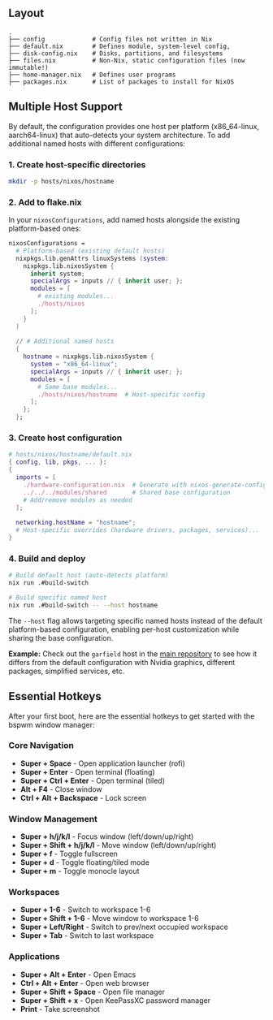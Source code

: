 ## Layout
```
.
├── config             # Config files not written in Nix
├── default.nix        # Defines module, system-level config,
├── disk-config.nix    # Disks, partitions, and filesystems
├── files.nix          # Non-Nix, static configuration files (now immutable!)
├── home-manager.nix   # Defines user programs
├── packages.nix       # List of packages to install for NixOS
```

## Multiple Host Support

By default, the configuration provides one host per platform (x86_64-linux, aarch64-linux) that auto-detects your system architecture. To add additional named hosts with different configurations:

### 1. Create host-specific directories
```bash
mkdir -p hosts/nixos/hostname
```

### 2. Add to flake.nix
In your `nixosConfigurations`, add named hosts alongside the existing platform-based ones:
```nix
nixosConfigurations = 
  # Platform-based (existing default hosts)
  nixpkgs.lib.genAttrs linuxSystems (system:
    nixpkgs.lib.nixosSystem {
      inherit system;
      specialArgs = inputs // { inherit user; };
      modules = [
        # existing modules...
        ./hosts/nixos
      ];
    }
  )
  
  // # Additional named hosts
  {
    hostname = nixpkgs.lib.nixosSystem {
      system = "x86_64-linux";
      specialArgs = inputs // { inherit user; };
      modules = [
        # Same base modules...
        ./hosts/nixos/hostname  # Host-specific config
      ];
    };
  };
```

### 3. Create host configuration
```nix
# hosts/nixos/hostname/default.nix
{ config, lib, pkgs, ... }:
{
  imports = [
    ./hardware-configuration.nix  # Generate with nixos-generate-config
    ../../../modules/shared       # Shared base configuration
    # Add/remove modules as needed
  ];
  
  networking.hostName = "hostname";
  # Host-specific overrides (hardware drivers, packages, services)...
}
```

### 4. Build and deploy
```bash
# Build default host (auto-detects platform)
nix run .#build-switch

# Build specific named host
nix run .#build-switch -- --host hostname
```

The `--host` flag allows targeting specific named hosts instead of the default platform-based configuration, enabling per-host customization while sharing the base configuration.

**Example:** Check out the `garfield` host in the [main repository](https://github.com/dustinlyones/nixos-config) to see how it differs from the default configuration with Nvidia graphics, different packages, simplified services, etc.

## Essential Hotkeys

After your first boot, here are the essential hotkeys to get started with the bspwm window manager:

### Core Navigation
- **Super + Space** - Open application launcher (rofi)
- **Super + Enter** - Open terminal (floating)
- **Super + Ctrl + Enter** - Open terminal (tiled)
- **Alt + F4** - Close window
- **Ctrl + Alt + Backspace** - Lock screen

### Window Management
- **Super + h/j/k/l** - Focus window (left/down/up/right)
- **Super + Shift + h/j/k/l** - Move window (left/down/up/right)
- **Super + f** - Toggle fullscreen
- **Super + d** - Toggle floating/tiled mode
- **Super + m** - Toggle monocle layout

### Workspaces
- **Super + 1-6** - Switch to workspace 1-6
- **Super + Shift + 1-6** - Move window to workspace 1-6
- **Super + Left/Right** - Switch to prev/next occupied workspace
- **Super + Tab** - Switch to last workspace

### Applications
- **Super + Alt + Enter** - Open Emacs
- **Ctrl + Alt + Enter** - Open web browser
- **Super + Shift + Space** - Open file manager
- **Super + Shift + x** - Open KeePassXC password manager
- **Print** - Take screenshot

